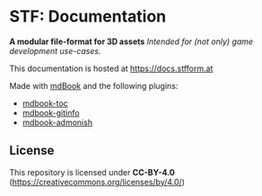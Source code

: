# STF: Documentation
**A modular file-format for 3D assets**
*Intended for (not only) game development use-cases.*

This documentation is hosted at <https://docs.stfform.at>

Made with [mdBook](https://rust-lang.github.io/mdBook/) and the following plugins:
* [mdbook-toc](https://github.com/badboy/mdbook-toc)
* [mdbook-gitinfo](https://github.com/CompEng0001/mdbook-gitinfo)
* [mdbook-admonish](https://github.com/tommilligan/mdbook-admonish)

## License
This repository is licensed under **CC-BY-4.0** (<https://creativecommons.org/licenses/by/4.0/>)
